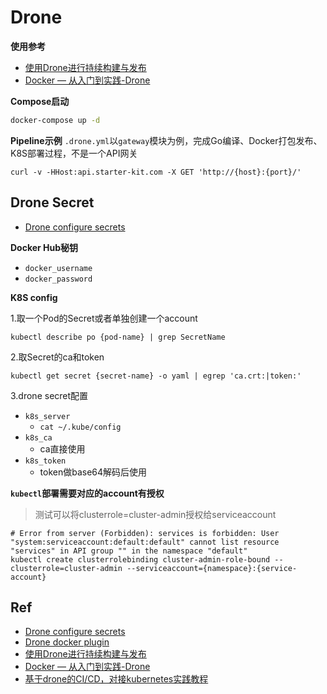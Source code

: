 # Drone

**使用参考**

- [使用Drone进行持续构建与发布](https://jimmysong.io/kubernetes-handbook/practice/drone-ci-cd.html)
- [Docker — 从入门到实践-Drone](https://www.cntofu.com/book/139/cases/ci/drone.md)

**Compose启动**
```bash
docker-compose up -d
```

**Pipeline示例**
`.drone.yml`以`gateway`模块为例，完成Go编译、Docker打包发布、K8S部署过程，不是一个API网关

```
curl -v -HHost:api.starter-kit.com -X GET 'http://{host}:{port}/'
```

## Drone Secret
- [Drone configure secrets](https://docs.drone.io/configure/secrets/)

**Docker Hub秘钥**

- `docker_username`
- `docker_password`

**K8S config**

1.取一个Pod的Secret或者单独创建一个account
```
kubectl describe po {pod-name} | grep SecretName
```

2.取Secret的ca和token
```
kubectl get secret {secret-name} -o yaml | egrep 'ca.crt:|token:'
```

3.drone secret配置
- `k8s_server`
    - `cat ~/.kube/config`
- `k8s_ca`
    - ca直接使用
- `k8s_token`
    - token做base64解码后使用

**`kubectl`部署需要对应的account有授权**

> 测试可以将clusterrole=cluster-admin授权给serviceaccount
    
```
# Error from server (Forbidden): services is forbidden: User "system:serviceaccount:default:default" cannot list resource "services" in API group "" in the namespace "default"
kubectl create clusterrolebinding cluster-admin-role-bound --clusterrole=cluster-admin --serviceaccount={namespace}:{service-account}
```

## Ref
- [Drone configure secrets](https://docs.drone.io/configure/secrets/)
- [Drone docker plugin](http://plugins.drone.io/drone-plugins/drone-docker/)
- [使用Drone进行持续构建与发布](https://jimmysong.io/kubernetes-handbook/practice/drone-ci-cd.html)
- [Docker — 从入门到实践-Drone](https://www.cntofu.com/book/139/cases/ci/drone.md)
- [基于drone的CI/CD，对接kubernetes实践教程](https://www.kubernetes.org.cn/4687.html)
